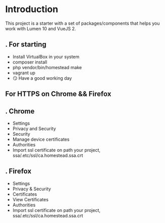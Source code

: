 # Introduction

This project is a starter with a set of packages/components that helps you work with Lumen 10 and VueJS 2.

. For starting
- 

- Install VirtualBox in your system
- composer install
- php vendor/bin/homestead make
- vagrant up
- :smirk: Have a good working day

For HTTPS on Chrome && Firefox
- 

. Chrome
- 
- Settings
- Privacy and Security
- Security
- Manage device certificates
- Authorities
- Import ssl certificate on path your project, ssa/.etc/ssl/ca.homestead.ssa.crt



. Firefox
- 
- Settings
- Privacy & Security
- Certificates
- View Certificates
- Authorities
- Import ssl certificate on path your project, ssa/.etc/ssl/ca.homestead.ssa.crt